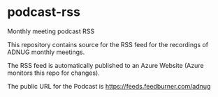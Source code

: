 # podcast-rss
Monthly meeting podcast RSS

This repository contains source for the RSS feed for the recordings of ADNUG monthly meetings.

The RSS feed is automatically published to an Azure Website (Azure monitors this repo for changes).

The public URL for the Podcast is https://feeds.feedburner.com/adnug
